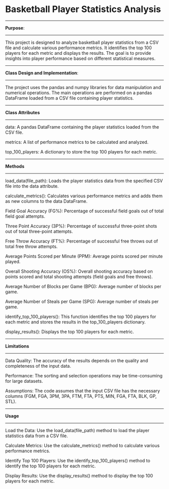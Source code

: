 # Basketball Player Statistics Analysis
____________
**Purpose**:
____________
This project is designed to analyze basketball player statistics from a CSV file and calculate various performance metrics. It identifies the top 100 players for each metric and displays the results. The goal is to provide insights into player performance based on different statistical measures.
___________________________________
**Class Design and Implementation**:
___________________________________
The project uses the pandas and numpy libraries for data manipulation and numerical operations. The main operations are performed on a pandas DataFrame loaded from a CSV file containing player statistics.
____________________
**Class Attributes**
____________________
data: A pandas DataFrame containing the player statistics loaded from the CSV file.

metrics: A list of performance metrics to be calculated and analyzed.

top_100_players: A dictionary to store the top 100 players for each metric.
___________
**Methods**
___________
load_data(file_path): Loads the player statistics data from the specified CSV file into the data attribute.

calculate_metrics(): Calculates various performance metrics and adds them as new columns to the data DataFrame.

Field Goal Accuracy (FG%): Percentage of successful field goals out of total field goal attempts.

Three Point Accuracy (3P%): Percentage of successful three-point shots out of total three-point attempts.

Free Throw Accuracy (FT%): Percentage of successful free throws out of total free throw attempts.

Average Points Scored per Minute (PPM): Average points scored per minute played.

Overall Shooting Accuracy (OS%): Overall shooting accuracy based on points scored and total shooting attempts (field goals and free throws).

Average Number of Blocks per Game (BPG): Average number of blocks per game.

Average Number of Steals per Game (SPG): Average number of steals per game.

identify_top_100_players(): This function identifies the top 100 players for each metric and stores the results in the top_100_players dictionary.

display_results(): Displays the top 100 players for each metric.
_______________
**Limitations**
_______________
Data Quality: The accuracy of the results depends on the quality and completeness of the input data.

Performance: The sorting and selection operations may be time-consuming for large datasets.

Assumptions: The code assumes that the input CSV file has the necessary columns (FGM, FGA, 3PM, 3PA, FTM, FTA, PTS, MIN, FGA, FTA, BLK, GP, STL).
__________
**Usage**
__________
Load the Data: Use the load_data(file_path) method to load the player statistics data from a CSV file.

Calculate Metrics: Use the calculate_metrics() method to calculate various performance metrics.

Identify Top 100 Players: Use the identify_top_100_players() method to identify the top 100 players for each metric.

Display Results: Use the display_results() method to display the top 100 players for each metric.
